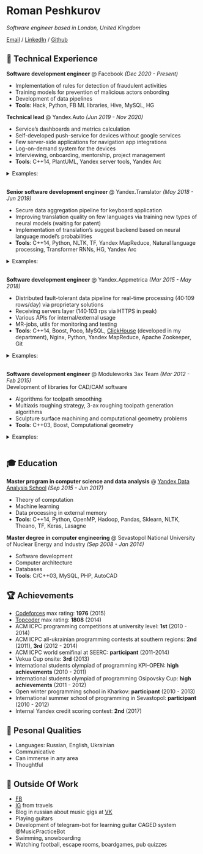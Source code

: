 # Roman Peshkurov

_Software engineer based in London, United Kingdom_ <br>

[Email](mailto:roman.peshkurov@gmail.com) / [LinkedIn](https://www.linkedin.com/in/romanpeshkurov) / [Github](https://github.com/blazerer)

## 💾 Technical Experience
**Software development engineer** @ Facebook _(Dec 2020 - Present)_ <br>
* Implementation of rules for detection of fraudulent activities
* Training models for prevention of malicious actors onbording
* Development of data pipelines
* **Tools**: Hack, Python, FB ML libraries, Hive, MySQL, HG

**Technical lead** @ Yandex.Auto _(Jun 2019 - Nov 2020)_ <br>
* Service’s dashboards and metrics calculation 
* Self-developed push-service for devices without google services
* Few server-side applications for navigation app integrations
* Log-on-demand system for the devices
* Interviewing, onboarding, mentorship, project management
* **Tools**: C++14, PlantUML, Yandex server tools, Yandex Arc
<details><summary> Examples: </summary>
<p>
<iframe width="560" height="315" src="https://www.youtube.com/embed/28R7JjUjjGY?start=2566" title="YouTube video player" frameborder="0" allow="accelerometer; autoplay; clipboard-write; encrypted-media; gyroscope; picture-in-picture" allowfullscreen></iframe>
 </p>
</details>
<br>

**Senior software development engineer** @ Yandex.Translator _(May 2018 - Jun 2019)_ <br>
* Secure data aggregation pipeline for keyboard application
* Improving translation quality on few languages via training new types of neural models (waiting for patent)
* Implementation of translation’s suggest backend based on neural language model’s probabilities
* **Tools**: C++14, Python, NLTK, TF, Yandex MapReduce, Natural language processing, Transformer RNNs, HG, Yandex Arc
<details><summary> Examples: </summary>
<p>
https://www.youtube.com/watch?v=qzsiknOQsZI
</p>
</details>
<br>
 
**Software development engineer** @ Yandex.Appmetrica _(Mar 2015 - May 2018)_ <br>
* Distributed fault-tolerant data pipeline for real-time processing (40·109 rows/day) via proprietary solutions
* Receiving servers layer (140·103 rps via HTTPS in peak)
* Various APIs for internal/external usage
* MR-jobs, utils for monitoring and testing
* **Tools**: C++14, Boost, Poco, MySQL, [ClickHouse](https://clickhouse.tech/) (developed in my department), Nginx, Python, Yandex MapReduce, Apache Zookeeper, Git
<details><summary> Examples: </summary>
<p>
https://youtu.be/S7wl_8sTrAY
</p>
</details>
<br>

**Software development engineer** @ Moduleworks 3ax Team _(Mar 2012 - Feb 2015)_ <br>
Development of libraries for CAD/CAM software
* Algorithms for toolpath smoothing
* Multiaxis roughing strategy, 3-ax roughing toolpath generation algorithms
* Sculpture surface machining and computational geometry problems
* **Tools**: C++03, Boost, Computational geometry
<details><summary> Examples: </summary>
<p>
https://youtu.be/nHLNZ-Zp-r4
</p>
</details>
<br>

## 🎓 Education
**Master program in computer science and data analysis** @ [Yandex Data Analysis School](https://yandexdataschool.com/) _(Sep 2015 - Jun 2017)_ <br>
* Theory of computation
* Machine learning
* Data processing in external memory
* **Tools**: C++14, Python, OpenMP, Hadoop, Pandas, Sklearn, NLTK, Theano, TF, Keras, Lasagne

**Master degree in computer engineering** @ Sevastopol National University of Nuclear Energy and Industry _(Sep 2008 - Jan 2014)_ <br>
* Software development 
* Сomputer architecture
* Databases
* **Tools**: C/C++03, MySQL, PHP, AutoCAD

## 🏆 Achievements 
* [Codeforces](http://codeforces.com/profile/blazerer) max rating: **1976** (2015)
* [Topcoder](https://www.topcoder.com/members/blazerer/details/?track=DATA_SCIENCE&subTrack=SRM) max rating: **1808** (2014)
* ACM ICPC programming competitions at university level: **1st** (2010 - 2014)
* ACM ICPC all-ukrainian programming contests at southern regions: **2nd** (2011), **3rd** (2012 - 2014)
* ACM ICPC world semifinal at SEERC: **participant** (2011-2014)
* Vekua Cup onsite: **3rd** (2013)
* International students olympiad of programming KPI-OPEN: **high achievements** (2010 - 2011)
* International students olympiad of programming Osipovsky Cup: **high achievements** (2011 - 2012)
* Open winter programming school in Kharkov: **participant** (2010 - 2013)
* International summer school of programming in Sevastopol: **participant** (2010 - 2012)
* Internal Yandex credit scoring contest: **2nd** (2017)

## 💬 Pesonal Qualities
* Languages: Russian, English, Ukrainian
* Communicative
* Can immerse in any area
* Thoughtful

## 🎸 Outside Of Work
* [FB](https://www.facebook.com/MrBlazerer)
* [IG](https://www.instagram.com/blazerer_about_everything/) from travels
* Blog in russian about music gigs at [VK](https://vk.com/blazerer_about_music)
* Playing guitars
* Development of telegram-bot for learning guitar CAGED system @MusicPracticeBot
* Swimming, snowboarding
* Watching football, escape rooms, boardgames, pub quizzes

